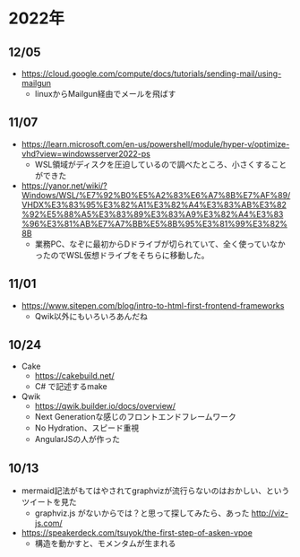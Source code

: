 # 2022年

## 12/05
* https://cloud.google.com/compute/docs/tutorials/sending-mail/using-mailgun
    * linuxからMailgun経由でメールを飛ばす

## 11/07
* https://learn.microsoft.com/en-us/powershell/module/hyper-v/optimize-vhd?view=windowsserver2022-ps
    * WSL領域がディスクを圧迫しているので調べたところ、小さくすることができた
 * https://yanor.net/wiki/?Windows/WSL/%E7%92%B0%E5%A2%83%E6%A7%8B%E7%AF%89/VHDX%E3%83%95%E3%82%A1%E3%82%A4%E3%83%AB%E3%82%92%E5%88%A5%E3%83%89%E3%83%A9%E3%82%A4%E3%83%96%E3%81%AB%E7%A7%BB%E5%8B%95%E3%81%99%E3%82%8B
    * 業務PC、なぞに最初からDドライブが切られていて、全く使っていなかったのでWSL仮想ドライブをそちらに移動した。

## 11/01
* https://www.sitepen.com/blog/intro-to-html-first-frontend-frameworks
    * Qwik以外にもいろいろあんだね

## 10/24
* Cake
    * https://cakebuild.net/
    * C# で記述するmake
 * Qwik
    * https://qwik.builder.io/docs/overview/
    * Next Generationな感じのフロントエンドフレームワーク
    * No Hydration、スピード重視
    * AngularJSの人が作った

## 10/13
* mermaid記法がもてはやされてgraphvizが流行らないのはおかしい、というツイートを見た
    * graphviz.js がないからでは？と思って探してみたら、あった http://viz-js.com/
* https://speakerdeck.com/tsuyok/the-first-step-of-asken-vpoe
    * 構造を動かすと、モメンタムが生まれる
